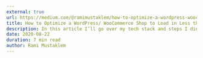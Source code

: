 ```yaml
---
external: true
url: https://medium.com/@ramimustaklem/how-to-optimize-a-wordpress-woocommerce-shop-to-load-in-less-than-3-seconds-36ade8faa3ee
title: How to Optimize a WordPress/ WooCommerce Shop to Load in Less than 3 Seconds
description: In this article I’ll go over my tech stack and steps I did, for around a few weeks, to have successfully optimized my WooCommerce shop to load in less than 3 seconds.
date: 2020-08-22
duration: 7 min read
author: Rami Mustaklem
---
```


